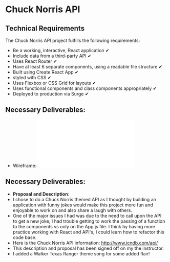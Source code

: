 # Chuck Norris API

## Technical Requirements
The Chuck Norris API project fulfills the following requirements:
- Be a working, interactive, React application ✔
- Include data from a third-party API ✔
- Uses React Router ✔
- Have at least 6 separate components, using a readable file structure ✔
- Built using Create React App ✔
- styled with CSS ✔
- Uses Flexbox or CSS Grid for layouts ✔
- Uses functional components and class components appropriately ✔
- Deployed to production via Surge ✔

## Necessary Deliverables:
- Wireframe: ![wireframe](./src/Wireframe.pdf)

## Necessary Deliverables:

- **Proposal and Description**: 
- I chose to do a Chuck Norris themed API as I thought by building an application with funny jokes would make this project more fun and enjoyable to work on and also share a laugh with others.
- One of the major issues I had was due to the need to call upon the API to get a new joke, I had trouble getting to work the passing of a function to the components vs only on the App.js file. I think by having more practice working with React and API's, I could learn how to refactor this code base.
- Here is the Chuck Norris API information: http://www.icndb.com/api/
- This description and proposal has been signed off on my the instructor.
- I added a Walker Texas Ranger theme song for some added flair! 
